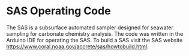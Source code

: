 # SAS Operating Code
The SAS is a subsurface automated sampler designed for seawater sampling for carbonate chemistry analysis.
The code was written in the Arduino IDE for operating the SAS.
To build a SAS visit the SAS website https://www.coral.noaa.gov/accrete/sas/howtobuild.html.
